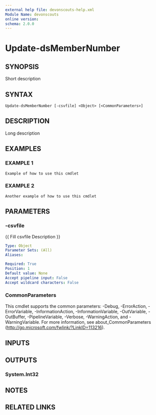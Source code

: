 ```yaml
---
external help file: devonscouts-help.xml
Module Name: devonscouts
online version:
schema: 2.0.0
---
```


# Update-dsMemberNumber

## SYNOPSIS
Short description

## SYNTAX

```
Update-dsMemberNumber [-csvfile] <Object> [<CommonParameters>]
```

## DESCRIPTION
Long description

## EXAMPLES

### EXAMPLE 1
```
Example of how to use this cmdlet
```

### EXAMPLE 2
```
Another example of how to use this cmdlet
```

## PARAMETERS

### -csvfile
{{ Fill csvfile Description }}

```yaml
Type: Object
Parameter Sets: (All)
Aliases:

Required: True
Position: 1
Default value: None
Accept pipeline input: False
Accept wildcard characters: False
```

### CommonParameters
This cmdlet supports the common parameters: -Debug, -ErrorAction, -ErrorVariable, -InformationAction, -InformationVariable, -OutVariable, -OutBuffer, -PipelineVariable, -Verbose, -WarningAction, and -WarningVariable. For more information, see about_CommonParameters (http://go.microsoft.com/fwlink/?LinkID=113216).

## INPUTS

## OUTPUTS

### System.Int32
## NOTES

## RELATED LINKS
